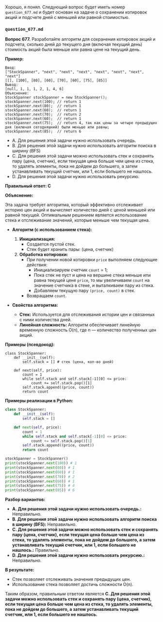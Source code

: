 Хорошо, я понял. Следующий вопрос будет иметь номер `question_677.md` и будет основан на задаче о сохранении котировок акций и подсчете дней с меньшей или равной стоимостью.

### `question_677.md`

**Вопрос 677.** Разработайте алгоритм для сохранения котировок акций и подсчета, сколько дней до текущего дня (включая текущий день) стоимость акций была меньше или равна цене на текущий день.

**Пример:**

```
Ввод:
["StockSpanner", "next", "next", "next", "next", "next", "next", "next"]
[[], [100], [80], [60], [70], [60], [75], [85]]
Вывод:
[null, 1, 1, 1, 2, 1, 4, 6]
Объяснение:
StockSpanner stockSpanner = new StockSpanner();
stockSpanner.next(100); // return 1
stockSpanner.next(80);  // return 1
stockSpanner.next(60);  // return 1
stockSpanner.next(70);  // return 2
stockSpanner.next(60);  // return 1
stockSpanner.next(75);  // return 4, так как цены за четыре предыдущих дня (включая сегодняшний) были меньше или равны;
stockSpanner.next(85);  // return 6
```

-   A. Для решения этой задачи нужно использовать очередь.
-   B. Для решения этой задачи нужно использовать алгоритм поиска в ширину (BFS)
-   C. Для решения этой задачи можно использовать стек и сохранять пару (цена, счетчик), если текущая цена больше чем цена из стека, то удалять элементы, пока не дойдем до большего, а затем  устанавливать текущий счетчик, или 1, если  большего не нашлось.
-   D. Для решения этой задачи нужно использовать рекурсию.

**Правильный ответ: C**

**Объяснение:**

Эта задача требует алгоритма, который эффективно отслеживает историю цен акций и вычисляет количество дней с ценой меньшей или равной текущей. Оптимальным решением является использование стека и отслеживание значений, которые меньше чем текущая цена.

*   **Алгоритм (с использованием стека):**
    1.  **Инициализация:**
          *  Создается пустой стек.
         *  Стек будет хранить пары: (цена, счетчик)
    2. **Обработка котировки:**
          * При получении новой котировки `price` выполняем следующие действия:
              *  Инициализируем счетчик  `count` = 1;
            *    Пока стек не пуст и цена на вершине стека меньше или равна текущей цене `price`, то мы  увеличиваем  `count` на значение счетчика в стеке, и выталкиваем пару из стека.
             * Добавляем текущую пару `(price, count)`  в стек.
         *   Возвращаем  `count`.

*   **Свойства алгоритма:**
    *   **Стек:**  Используется для отслеживания истории цен и связанных с ними количества дней.
    *   **Линейная сложность:** Алгоритм обеспечивает линейную временную сложность O(n), где n — количество полученных цен акций.

**Примеры (псевдокод):**

```
class StockSpanner:
    def __init__(self):
        self.stack = [] # стек (цена, кол-во дней)

    def next(self, price):
        count = 1
        while self.stack and self.stack[-1][0] <= price:
            count += self.stack.pop()[1]
        self.stack.append((price, count))
        return count
```

**Примеры реализации в Python:**

```python
class StockSpanner:
    def __init__(self):
        self.stack = []

    def next(self, price):
        count = 1
        while self.stack and self.stack[-1][0] <= price:
            count += self.stack.pop()[1]
        self.stack.append((price, count))
        return count

stockSpanner = StockSpanner()
print(stockSpanner.next(100)) # 1
print(stockSpanner.next(80)) # 1
print(stockSpanner.next(60)) # 1
print(stockSpanner.next(70)) # 2
print(stockSpanner.next(60)) # 1
print(stockSpanner.next(75)) # 4
print(stockSpanner.next(85)) # 6
```

**Разбор вариантов:**
*   **A. Для решения этой задачи нужно использовать очередь.:** Неправильно.
*   **B. Для решения этой задачи нужно использовать алгоритм поиска в ширину (BFS):** Неправильно.
*   **C. Для решения этой задачи можно использовать стек и сохранять пару (цена, счетчик), если текущая цена больше чем цена из стека, то удалять элементы, пока не дойдем до большего, а затем  устанавливать текущий счетчик, или 1, если  большего не нашлось.:** Правильно.
*   **D. Для решения этой задачи нужно использовать рекурсию.:** Неправильно.

**В результате:**
*  Стек позволяет отслеживать значения предыдущих цен.
*  Использование стека позволяет достичь сложности O(n).

Таким образом, правильным ответом является **C. Для решения этой задачи можно использовать стек и сохранять пару (цена, счетчик), если текущая цена больше чем цена из стека, то удалять элементы, пока не дойдем до большего, а затем  устанавливать текущий счетчик, или 1, если  большего не нашлось.**
